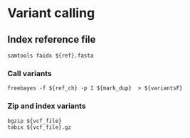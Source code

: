 # Variant calling
## Index reference file
```
samtools faidx ${ref}.fasta
```

### Call variants

```
freebayes -f ${ref_ch} -p 1 ${mark_dup}  > ${variantsF}
```

### Zip and index variants

```
bgzip ${vcf_file}
tabix ${vcf_file}.gz
```
